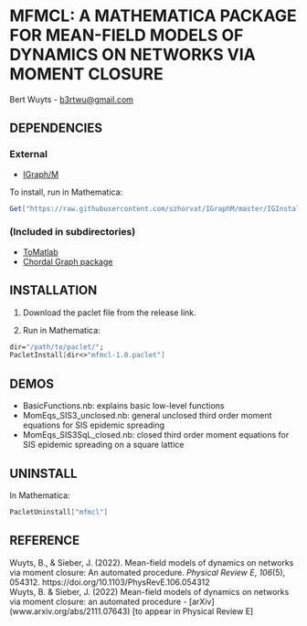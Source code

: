 # MFMCL: A MATHEMATICA PACKAGE FOR MEAN-FIELD MODELS OF DYNAMICS ON NETWORKS VIA MOMENT CLOSURE 

Bert Wuyts - b3rtwu@gmail.com


## DEPENDENCIES

### External
- [IGraph/M](https://github.com/szhorvat/IGraphM)

To install, run in Mathematica: 
```Mathematica
Get["https://raw.githubusercontent.com/szhorvat/IGraphM/master/IGInstaller.m"]
```

### (Included in subdirectories)
- [ToMatlab](https://library.wolfram.com/infocenter/MathSource/577/)
- [Chordal Graph package](http://mathematica-bits.blogspot.com/2011/02/chordal-graph-usage.html)


## INSTALLATION

1) Download the paclet file from the release link.

2) Run in Mathematica: 
```Mathematica
dir="/path/to/paclet/";
PacletInstall[dir<>"mfmcl-1.0.paclet"]
```


## DEMOS

- BasicFunctions.nb: explains basic low-level functions
- MomEqs_SIS3_unclosed.nb: general unclosed third order moment equations for SIS epidemic spreading 
- MomEqs_SIS3SqL_closed.nb: closed third order moment equations for SIS epidemic spreading on a square lattice 


## UNINSTALL
In Mathematica:
```Mathematica
PacletUninstall["mfmcl"]
```


## REFERENCE 
<div class="csl-entry">Wuyts, B., &#38; Sieber, J. (2022). Mean-field models of dynamics on networks via moment closure: An automated procedure. <i>Physical Review E</i>, <i>106</i>(5), 054312. https://doi.org/10.1103/PhysRevE.106.054312</div>
Wuyts, B. & Sieber, J. (2022) Mean-field models of dynamics on networks via moment closure: an automated procedure -
[arXiv](www.arxiv.org/abs/2111.07643) [to appear in Physical Review E]
